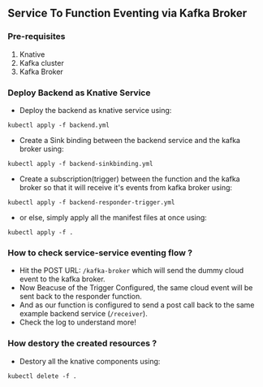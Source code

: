 ## Service To Function Eventing via Kafka Broker

### Pre-requisites

1. Knative 
2. Kafka cluster 
3. Kafka Broker

### Deploy Backend as Knative Service

- Deploy the backend as knative service using:
```
kubectl apply -f backend.yml
```

- Create a Sink binding between the backend service and the kafka broker using:
```
kubectl apply -f backend-sinkbinding.yml
```

- Create a subscription(trigger) between the function and the kafka broker so that it will receive it's events from kafka broker using:
```
kubectl apply -f backend-responder-trigger.yml
```

- or else, simply apply all the manifest files at once using:
```
kubectl apply -f .
```

### How to check service-service eventing flow ?

- Hit the POST URL: `/kafka-broker` which will send the dummy cloud event to the kafka broker.
- Now Beacuse of the Trigger Configured, the same cloud event will be sent back to the responder function.
- And as our function is configured to send a post call back to the same example backend service (`/receiver`).
- Check the log to understand more!

### How destory the created resources ?

- Destory all the knative components using: 
```
kubectl delete -f . 
```

